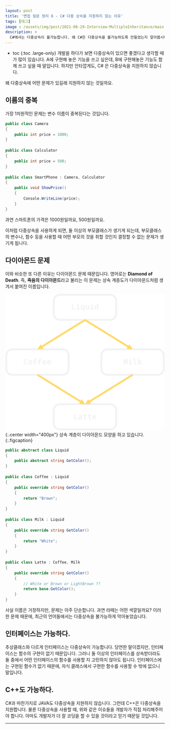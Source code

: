 ```yaml
---
layout: post
title: '면접 질문 정리 6 - C# 다중 상속을 지원하지 않는 이유'
tags: [태그]
image : /assets/img/post/2021-06-29-Interview-MultipleInheritance/main.jpg
description: >
  C#에서는 다중상속이 불가능합니다. 왜 C#은 다중상속을 불가능하도록 만들었는지 알아봅시다.
---
```


* toc
{:toc .large-only}
개발을 하다가 보면 다중상속이 있으면 좋겠다고 생각할 때가 많이 있습니다. A에 구현해 놓은 기능을 쓰고 싶은데, B에 구현해놓은 기능도 함께 쓰고 싶을 때 말입니다. 하지만 안타깝게도, C# 은 다중상속을 지원하지 않습니다. 

왜 다중상속에 어떤 문제가 있길래 지원하지 않는 것일까요.

## 이름의 중복

가장 1차원적인 문제는 변수 이름이 중복된다는 것입니다.

```csharp
public class Camera
{
    public int price = 1000;
}

public class Calculator
{
    public int price = 500;
}

public class SmartPhone : Camera, Calculator
{
	public void ShowPrice()
    {
        Console.WriteLine(price);
    }
}
```

과연 스마트폰의 가격은 1000원일까요, 500원일까요. 

이처럼 다중상속을 사용하게 되면, 둘 이상의 부모클래스가 생기게 되는데, 부모클래스의 변수나, 함수 등을 사용할 때 어떤 부모의 것을 취할 것인지 결정할 수 없는 문제가 생기게 됩니다.

## 다이아몬드 문제

이와 비슷한 또 다른 이유는 다이아몬드 문제 때문입니다. 영어로는 **Diamond of Death**. 즉, **죽음의 다이아몬드**라고 불리는 이 문제는 상속 계층도가 다이아몬드처럼 생겨서 붙여진 이름입니다. 

![다이아몬드 모양](/assets/img/post/2021-06-29-Interview-MultipleInheritance/hierarchy.png){:.center width="400px"}
상속 계층이 다이아몬드 모양을 하고 있습니다.
{:.figcaption}

```csharp
public abstract class Liquid
{
    public abstract string GetColor();
}

public class Coffee : Liquid
{
    public override string GetColor()
    {
        return "Brown";
    }
}

public class Milk : Liquid
{
    public override string GetColor()
    {
        return "White";
    }
}

public class Latte : Coffee, Milk 
{
    public override string GetColor()
    {
        // White or Brown or LightBrown ?? 
        return base.GetColor();
    }
}
```

사실 이름은 거창하지만, 문제는 아주 단순합니다. 과연 라떼는 어떤 색깔일까요? 이러한 문제 때문에, 최근의 언어들에서는 다중상속을 불가능하게 막아놓았습니다.

## 인터페이스는 가능하다.

추상클래스와 다르게 인터페이스는 다중상속이 가능합니다. 당연한 말이겠지만, 인터페이스는 함수의 구현이 없기 때문입니다. 그러니 둘 이상의 인터페이스를 상속받더라도 둘 중에서 어떤 인터페이스의 함수를 사용할 지 고민하지 않아도 됩니다. 인터페이스에는 구현된 함수가 없기 때문에, 자식 클래스에서 구현한 함수를 사용할 수 밖에 없으니 말입니다.

## C++도 가능하다.

C#과 마찬가지로 JAVA도 다중상속을 지원하지 않습니다. 그런데 C++은 다중상속을 지원합니다. 물론 다중상속을 사용할 때, 위와 같은 이슈들을 개발자가 직접 처리해주어야 합니다. 아마도 개발자가 더 잘 코딩을 할 수 있을 것이라고 믿기 때문일 것입니다. 

---